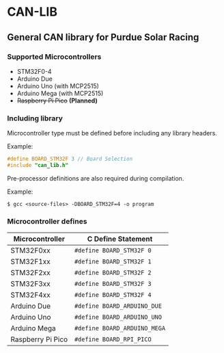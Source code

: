 # CAN-LIB
## General CAN library for Purdue Solar Racing
### Supported Microcontrollers
 - STM32F0-4
 - Arduino Due
 - Arduino Uno (with MCP2515)
 - Arduino Mega (with MCP2515)
 - ~~Raspberry Pi Pico~~ **(Planned)**

### Including library
Microcontroller type must be defined before including any library headers.

Example:
```c
#define BOARD_STM32F 3 // Board Selection
#include "can_lib.h"
```

Pre-processor definitions are also required during compilation.

Example:
```
$ gcc <source-files> -DBOARD_STM32F=4 -o program
```

### Microcontroller defines
| Microcontroller	| C Define Statement 			|
| ----------------- | ----------------------------- |
| STM32F0xx			| `#define BOARD_STM32F 0`		|
| STM32F1xx			| `#define BOARD_STM32F 1`		|
| STM32F2xx			| `#define BOARD_STM32F 2`		|
| STM32F3xx			| `#define BOARD_STM32F 3`		|
| STM32F4xx			| `#define BOARD_STM32F 4`		|
| Arduino Due		| `#define BOARD_ARDUINO_DUE`	|
| Arduino Uno		| `#define BOARD_ARDUINO_UNO`	|
| Arduino Mega		| `#define BOARD_ARDUINO_MEGA`	|
| Raspberry Pi Pico | `#define BOARD_RPI_PICO`		|
